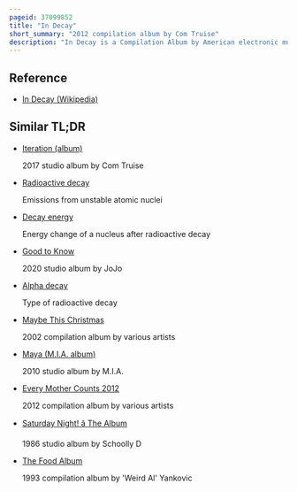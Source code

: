 ```yaml
---
pageid: 37099852
title: "In Decay"
short_summary: "2012 compilation album by Com Truise"
description: "In Decay is a Compilation Album by American electronic musician Seth Haley's Project Com Truise, released on July 16, 2012, by the independent Record Label Ghostly International. It is a Collection of Tracks that, prior to the Release, were only available as Tracks found on Haley's Internet Mixtape Series, Komputer Kasts, and his soundcloud Account. These early Tracks some of which were produced before the Release of his Debut ep cyanide Sisters show haley exploring an electropop Funk Music Sound that would later define Com Truise. Critical Reception upon Release was mixed ; a common Praise was the Album's Sound Design, while frequent Criticisms were its Repetition, and Lack of distinct Tone and Feel of each Track. A follow-up Compilation Album, in Decay, Too, was released in 2020."
---
```


## Reference

- [In Decay (Wikipedia)](https://en.wikipedia.org/?curid=37099852)

## Similar TL;DR

- [Iteration (album)](/tldr/en/iteration-album)

  2017 studio album by Com Truise

- [Radioactive decay](/tldr/en/radioactive-decay)

  Emissions from unstable atomic nuclei

- [Decay energy](/tldr/en/decay-energy)

  Energy change of a nucleus after radioactive decay

- [Good to Know](/tldr/en/good-to-know)

  2020 studio album by JoJo

- [Alpha decay](/tldr/en/alpha-decay)

  Type of radioactive decay

- [Maybe This Christmas](/tldr/en/maybe-this-christmas)

  2002 compilation album by various artists

- [Maya (M.I.A. album)](/tldr/en/maya-mia-album)

  2010 studio album by M.I.A.

- [Every Mother Counts 2012](/tldr/en/every-mother-counts-2012)

  2012 compilation album by various artists

- [Saturday Night! â The Album](/tldr/en/saturday-night-the-album)

  1986 studio album by Schoolly D

- [The Food Album](/tldr/en/the-food-album)

  1993 compilation album by 'Weird Al' Yankovic
